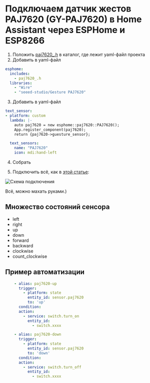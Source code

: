 # Подключаем датчик жестов PAJ7620 (GY-PAJ7620) в Home Assistant через ESPHome и ESP8266

1. Положить [paj7620_.h](https://github.com/apaex/PAJ7620-ESPHome/blob/main/paj7620_.h) в каталог, где лежит yaml-файл проекта
2. Добавить в yaml-файл 

```yaml
esphome:
  includes:
    - paj7620_.h
  libraries:
    - "Wire"
    - "seeed-studio/Gesture PAJ7620"
```

3. Добавить в yaml-файл 

```yaml
text_sensor:
- platform: custom
  lambda: |-
    auto paj7620 = new esphome::paj7620::PAJ7620();
    App.register_component(paj7620);
    return {paj7620->guesture_sensor};

  text_sensors:
    name: "PAJ7620"
    icon: mdi:hand-left
```
    
4. Собрать

5. Подключить всё, как в [этой статье](http://www.esp8266learning.com/paj7620-gesture-sensor-and-esp8266.php):

![Схема подключения](https://i2.wp.com/www.esp8266learning.com/wp-content/uploads/2018/09/esp8266-and-PAJ7620_bb.jpg?w=549 "Схема")

Всё, можно махать руками.)


## Множество состояний сенсора

* left
* right
* up
* down
* forward
* backward
* clockwise
* count_clockwise

## Пример автоматизации

```yaml
    - alias: paj7620-up
      trigger:
        - platform: state
          entity_id: sensor.paj7620
          to: 'up'      
      condition:
      action:
        - service: switch.turn_on
          entity_id:
            - switch.xxxx

    - alias: paj7620-down
      trigger:
        - platform: state
          entity_id: sensor.paj7620
          to: 'down'      
      condition:
      action:
        - service: switch.turn_off
          entity_id:
            - switch.xxxx
```			


